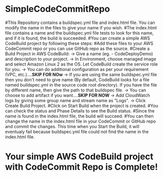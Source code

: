 # SimpleCodeCommitRepo
#This Repository contains a buildspec.yml file and index.html file. You can modify the name in the files to give your name if you wish.
#The index.html file contains a name and the buildspec.yml file tests to look for this name, and if it is found, the build is succeeded.
#You can create a simple AWS CodeBuild project by following these steps:
#Add these files to your AWS CodeCommit repo or you can use GitHub repo as the source.
#Create a Build Project in AWS CodeBuild:
  -> Give a name (eg. - CodeDeployDemo) and description to your project.
  -> In Environment, choose managed image and select Amazon Linux 2 as the OS. Let CodeBuild create the service role for you.
  -> You can do additional configuration as per your requirement (VPC, etc.)....**SKIP FOR NOw**
  -> If you are using the same buildspec.yml file then you don't need to give name (By default, CodeBuild looks for a file          named buildspec.yml in the source code root directory). If you have the file by different name, then give the path to          that buildspec file.
  -> You can choose to add artifact if you want....**SKIP FOR NOW**
  -> Add CloudWatch logs by giving some group name and stream name as "Logs".
  -> Click Create Build Project.
#Click on Start Build when the project is created.
#You can check the status and Phase Details to see the Build status.
#Since the name is found in the index.html file, the build will succeed.
#You can then change the name in the index.html file in your CodeCommit or GitHub repo and commit the changes. This time when you Start the Build, it will eventualy fail because buildspec.yml file could not find the name in the index.html file.
# Your simple AWS CodeBuild project with CodeCommit Repo is Complete!
